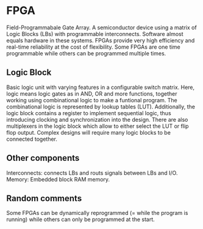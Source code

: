 # FPGA
Field-Programmabale Gate Array. A semiconductor device using a matrix of Logic Blocks (LBs) with programmable interconnects. Software almost equals hardware in these systems. FPGAs provide very high efficiency and real-time reliability at the cost of flexibility.
Some FPGAs are one time programmable while others can be programmed multiple times.

## Logic Block
Basic logic unit with varying features in a configurable switch matrix. Here, logic means logic gates as in AND, OR and more functions, together working using combinational logic to make a funtional program. The combinational logic is represented by lookup tables (LUT). Additionally, the logic block contains a register to implement sequential logic, thus introducing clocking and synchronization into the design.
There are also multiplexers in the logic block which allow to either select the LUT or flip flop output.
Complex designs will require many logic blocks to be connected together.

## Other components
Interconnects: connects LBs and routs signals between LBs and I/O.
Memory: Embedded block RAM memory.

## Random comments
Some FPGAs can be dynamically reprogrammed (= while the program is running) while others can only be programmed at the start.